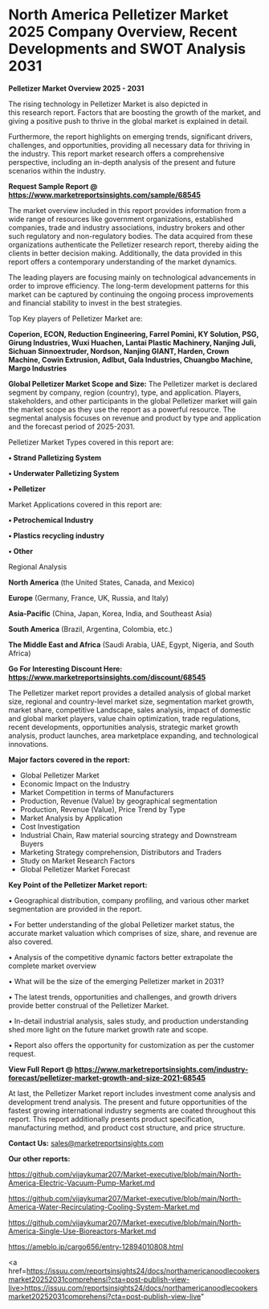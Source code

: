 # North America Pelletizer Market 2025 Company Overview, Recent Developments and SWOT Analysis 2031

<Strong> Pelletizer Market Overview 2025 - 2031</strong>

The rising technology in Pelletizer Market is also depicted in this research report. Factors that are boosting the growth of the market, and giving a positive push to thrive in the global market is explained in detail.

Furthermore, the report highlights on emerging trends, significant drivers, challenges, and opportunities, providing all necessary data for thriving in the industry. This report market research offers a comprehensive perspective, including an in-depth analysis of the present and future scenarios within the industry.

<strong>Request Sample Report @ <a href=https://www.marketreportsinsights.com/sample/68545>https://www.marketreportsinsights.com/sample/68545</a></strong>

The market overview included in this report provides information from a wide range of resources like government organizations, established companies, trade and industry associations, industry brokers and other such regulatory and non-regulatory bodies. The data acquired from these organizations authenticate the Pelletizer research report, thereby aiding the clients in better decision making. Additionally, the data provided in this report offers a contemporary understanding of the market dynamics.

The leading players are focusing mainly on technological advancements in order to improve efficiency. The long-term development patterns for this market can be captured by continuing the ongoing process improvements and financial stability to invest in the best strategies.

Top Key players of Pelletizer Market are:

<strong>Coperion, ECON, Reduction Engineering, Farrel Pomini, KY Solution, PSG, Girung Industries, Wuxi Huachen, Lantai Plastic Machinery, Nanjing Juli, Sichuan Sinnoextruder, Nordson, Nanjing GIANT, Harden, Crown Machine, Cowin Extrusion, Adlbut, Gala Industries, Chuangbo Machine, Margo Industries</strong>

<strong><b>Global Pelletizer Market Scope and Size:</b></strong>
The Pelletizer market is declared segment by company, region (country), type, and application. Players, stakeholders, and other participants in the global Pelletizer market will gain the market scope as they use the report as a powerful resource. The segmental analysis focuses on revenue and product by type and application and the forecast period of 2025-2031.

Pelletizer Market Types covered in this report are:

<strong>• Strand Palletizing System

• Underwater Palletizing System

• Pelletizer</strong>

Market Applications covered in this report are:

<strong>• Petrochemical Industry

• Plastics recycling industry

• Other</strong> 

Regional Analysis

<strong>North America</strong> (the United States, Canada, and Mexico)

<strong>Europe</strong> (Germany, France, UK, Russia, and Italy)

<strong>Asia-Pacific</strong> (China, Japan, Korea, India, and Southeast Asia)

<strong>South America</strong> (Brazil, Argentina, Colombia, etc.)

<strong>The Middle East and Africa</strong> (Saudi Arabia, UAE, Egypt, Nigeria, and South Africa)

<strong>Go For Interesting Discount Here: <a href=https://www.marketreportsinsights.com/discount/68545>https://www.marketreportsinsights.com/discount/68545</a></strong>

The Pelletizer market report provides a detailed analysis of global market size, regional and country-level market size, segmentation market growth, market share, competitive Landscape, sales analysis, impact of domestic and global market players, value chain optimization, trade regulations, recent developments, opportunities analysis, strategic market growth analysis, product launches, area marketplace expanding, and technological innovations.

<strong><b>Major factors covered in the report:</b></strong>
<ul>
  <li>Global Pelletizer Market </li>
  <li>Economic Impact on the Industry</li>
  <li>Market Competition in terms of Manufacturers</li>
  <li>Production, Revenue (Value) by geographical segmentation</li>
  <li>Production, Revenue (Value), Price Trend by Type</li>
  <li>Market Analysis by Application</li>
  <li>Cost Investigation</li>
  <li>Industrial Chain, Raw material sourcing strategy and Downstream Buyers</li>
  <li>Marketing Strategy comprehension, Distributors and Traders</li>
  <li>Study on Market Research Factors</li>
  <li>Global Pelletizer Market Forecast</li>
</ul>

<strong><b>Key Point of the Pelletizer Market report:</b></strong>

• Geographical distribution, company profiling, and various other market segmentation are provided in the report.

• For better understanding of the global Pelletizer market status, the accurate market valuation which comprises of size, share, and revenue are also covered.

• Analysis of the competitive dynamic factors better extrapolate the complete market overview

• What will be the size of the emerging Pelletizer market in 2031?

• The latest trends, opportunities and challenges, and growth drivers provide better construal of the Pelletizer Market.

• In-detail industrial analysis, sales study, and production understanding shed more light on the future market growth rate and scope.

• Report also offers the opportunity for customization as per the customer request.

<strong><b>View Full Report @ <a href=https://www.marketreportsinsights.com/industry-forecast/pelletizer-market-growth-and-size-2021-68545>https://www.marketreportsinsights.com/industry-forecast/pelletizer-market-growth-and-size-2021-68545</a></b></strong>


At last, the Pelletizer Market report includes investment come analysis and development trend analysis. The present and future opportunities of the fastest growing international industry segments are coated throughout this report. This report additionally presents product specification, manufacturing method, and product cost structure, and price structure.

<strong>Contact Us:</strong>
sales@marketreportsinsights.com

<strong>Our other reports:</strong>

<a href=https://github.com/vijaykumar207/Market-executive/blob/main/North-America-Electric-Vacuum-Pump-Market.md>https://github.com/vijaykumar207/Market-executive/blob/main/North-America-Electric-Vacuum-Pump-Market.md</a>

<a href=https://github.com/vijaykumar207/Market-executive/blob/main/North-America-Water-Recirculating-Cooling-System-Market.md>https://github.com/vijaykumar207/Market-executive/blob/main/North-America-Water-Recirculating-Cooling-System-Market.md</a>

<a href=https://github.com/vijaykumar207/Market-executive/blob/main/North-America-Single-Use-Bioreactors-Market.md>https://github.com/vijaykumar207/Market-executive/blob/main/North-America-Single-Use-Bioreactors-Market.md</a>

<a href=https://ameblo.jp/cargo656/entry-12894010808.html>https://ameblo.jp/cargo656/entry-12894010808.html</a>

<a href=https://issuu.com/reportsinsights24/docs/northamericanoodlecookersmarket20252031comprehensi?cta=post-publish-view-live>https://issuu.com/reportsinsights24/docs/northamericanoodlecookersmarket20252031comprehensi?cta=post-publish-view-live</a>"
